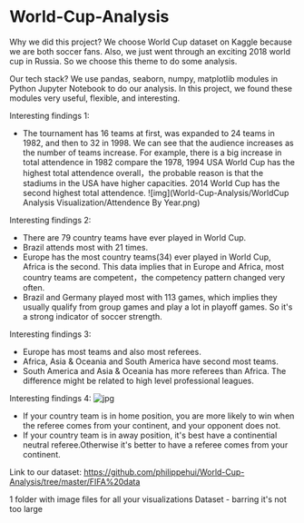 # World-Cup-Analysis

Why we did this project?
We choose World Cup dataset on Kaggle because we are both soccer fans. Also, we just went through an exciting 2018 world cup in Russia. So we choose this theme to do some analysis.

Our tech stack?
We use pandas, seaborn, numpy, matplotlib modules in Python Jupyter Notebook to do our analysis. In this project, we found these modules very useful, flexible, and interesting.

Interesting findings 1:
- The tournament has 16 teams at first, was expanded to 24 teams in 1982, and then to 32 in 1998. We can see that the audience increases as the number of teams increase. For example, there is a big increase in total attendence in 1982 compare the 1978, 1994 USA World Cup has the highest total attendence overall，the probable reason is that the stadiums in the USA have higher capacities. 2014 World Cup has the second highest total attendence.
![img](World-Cup-Analysis/WorldCup Analysis Visualization/Attendence By Year.png)

Interesting findings 2:
- There are 79 country teams have ever played in World Cup.
- Brazil attends most with 21 times.
- Europe has the most country teams(34) ever played in World Cup, Africa is the second. This data implies that in Europe and Africa, most country teams are competent，the competency pattern changed very often. 
- Brazil and Germany played most with 113 games, which implies they usually qualify from group games and play a lot in playoff games. So it's a strong indicator of soccer strength.

Interesting findings 3:
-  Europe has most teams and also most referees.
-  Africa, Asia & Oceania and South America have second most teams.
-  South America and Asia & Oceania has more referees than Africa. The difference might be related to high level professional leagues.

Interesting findings 4:
![jpg]('/Users/guyuanyuan/Downloads/2.jpg')
-  If your country team is in home position, you are more likely to win when the referee comes from your continent, and your opponent does not.
-  If your country team is in away position, it's best have a continential neutral referee.Otherwise it's better to have a referee comes from your continent.

Link to our dataset:
https://github.com/philippehui/World-Cup-Analysis/tree/master/FIFA%20data



1 folder with image files for all your visualizations
Dataset - barring it's not too large
